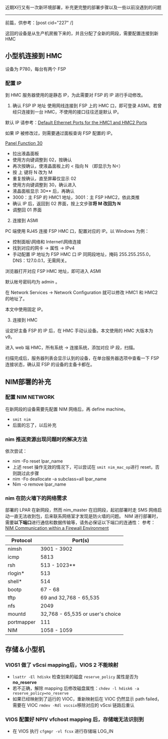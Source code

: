 近期X行又有一次新环境部署，补充更完整的部署步骤以及一些以前没遇到的问题


------------------



前篇，供参考：[post cid="227" /]

这回的设备是从生产机房搬下来的，并且分配了全新的网段，需要配置连接到新 HMC

## 小型机连接到 HMC

设备为 P780，每台有两个 FSP
### 配置 IP 
到 HMC 服务器使用的是静态 IP，为此需要对 FSP 的 IP 进行手动修改。
1. 确认 FSP IP 地址
使用网线连接到 FSP 上的 HMC 口，即可登录 ASMI。若曾经只连接到一台 HMC，不使用的接口往往还是默认 IP。

默认 IP 请参考：[Default Ethernet Ports for the HMC1 and HMC2 Ports](https://www.ibm.com/support/pages/default-ethernet-ports-hmc1-and-hmc2-ports)

如果 IP 被修改过，则需要通过面板查询 FSP 配置的 IP。

[Panel Function 30](https://www.ibm.com/support/pages/node/720761)
 - 拉出液晶面板
 - 使用方向键调整到 02，按确认
 - 再次按确认，使液晶面板上的 < 指向 N （即显示为 N<）
 - 按 上 键将 N 改为 M
 - 重复按确认，直至屏幕仅显示 02 
 - 使用方向键调整到 30，确认进入
 - 液晶面板显示 30** 后，再确认
 - 3000：主 FSP 的 HMC1 地址，3001：主 FSP HMC2，依此类推
 - 确认 IP 后，返回到 02 界面，按上文步骤**将 M 改回为 N**
 - 调整回 01 界面

2. 连接到 ASMI

PC 端使用 RJ45 连接 FSP HMC 口，配置对应的 IP。以 Windows 为例：
 - 控制面板\网络和 Internet\网络连接
 - 找到对应的网卡 -> 属性 -> IPv4
 - 手动配置 IP 地址为 FSP HMC 口 IP 同网段地址，掩码 255.255.255.0，DNS：127.0.0.1，无需网关。

浏览器打开对应 FSP HMC 地址，即可进入 ASMI

默认帐号密码均为 admin 。 

在 Network Services -> Network Configuration 就可以修改 HMC1 和 HMC2 的地址了。

本文中使用固定 IP。

3. 连接到 HMC 

设定好主备 FSP 的 IP 后，在 HMC 手动认设备。本文使用的 HMC 大版本为 v9。

进入 web 端 HMC，所有系统 -> 连接系统，添加对应 IP 段，扫描。

扫描完成后，服务器列表会显示认到的设备，在单台服务器选项中查看一下 FSP 连接状态，确认双 FSP 的设备的主备卡都在。



## NIM部署的补充

### 配置 NIM NETWORK
在新网段的设备需要先配置 NIM 网络后，再 define machine。
 - `smit nim`
 -  后面的忘了，以后补充

### nim 推送资源出现问题时的解决方法

依次尝试：
 - nim -Fo reset lpar_name
 - 上述 reset 操作无效的情况下，可以尝试在 `smit nim_mac_op`进行 reset，否则跳过此步骤
 - nim -Fo deallocate -a subclass=all lpar_name
 - Nim -o remove lpar_name


### nim 在防火墙下的网络需求
部署的 LPAR 在新网段，然而 nim_master 在旧网段，起初部署时走 SMS 网络启动一直无法收到包，后来联系网络室才发现是防火墙的问题。
NIM 进行部署时，需要**以下端口**进行通信和数据传输等，请务必保证以下端口的连通性：
参考：[NIM Communication within a Firewall Environment](https://www.ibm.com/support/pages/nim-communication-within-firewall-environment)

| Protocol | Port(s) |
| --- | --- |
|nimsh|3901 - 3902|
|icmp|5813|
|rsh|513 - 1023**|
|rlogin*|513|
|shell*|514|
|bootp|67 - 68|
|tftp|69 and 32,768 - 65,535|
|nfs|2049|
|mountd|32,768 - 65,535 or user's choice|
|portmapper|111
|NIM|1058 - 1059|

## 存储＆小型机
### VIOS1 做了 vScsi mapping后，VIOS 2 不能映射

 - `lsattr -El hdiskx` 检查划来的磁盘 `reserve_policy` 属性是否为 **no_reserve**
 - 若不正确，解除 mapping 后修改磁盘属性：`chdev -l hdisk6 -a reserve_policy=no_reserve`
 - 如果已经映射到了运行的 VIOC，重新映射后在 VIOC 仍然显示 path failed，需要在 VIOC `rmdev -Rdl vscsix`移除对应的 vScsi 链路后重认

### VIOS 配置好 NPIV vfchost mapping 后，存储端无法识别到
 - 在 VIOS 执行 `cfgmgr -vl fcsx` 进行存储端 LOG_IN